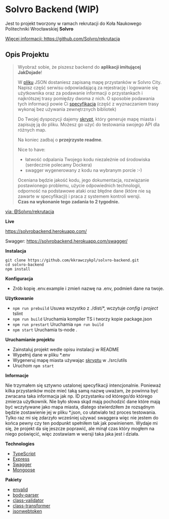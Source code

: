 # Solvro Backend (WIP)

Jest to projekt tworzony w ramach rekrutacji do Koła Naukowego Politechniki Wrocławskiej **Solvro**

[ Więcej informacji: https://github.com/Solvro/rekrutacja ](https://github.com/Solvro/rekrutacja)

## Opis Projektu

> Wyobraź sobie, że piszesz backend do **aplikacji imitującej JakDojade**!
> 
> W [pliku](https://github.com/Solvro/rekrutacja/blob/master/backend/solvro_city.json) JSON dostaniesz zapisaną mapę przystanków w Solvro City. Napisz część serwisu odpowiadającą za rejestrację i logowanie się użytkownika oraz za podawanie informacji o przystankach i najkrótszej trasy pomiędzy dwoma z nich. O sposobie podawania tych informacji powie Ci [specyfikacja](https://github.com/Solvro/rekrutacja/blob/master/backend/stops_api.yaml) (część z wyznaczaniem trasy wykonaj bez używania zewnętrznych bibliotek)
> 
> Do Twojej dyspozycji dajemy [skrypt](https://github.com/Solvro/rekrutacja/blob/master/backend/city_generator.py), który generuje mapę miasta i zapisuję ją do pliku. Możesz go użyć do testowania swojego API dla różnych map.
> 
> Na koniec zadbaj o **przejrzyste readme**.
> 
> Nice to have:
>  - łatwość odpalania Twojego kodu niezależnie od środowiska (serdecznie polecamy Dockera)
>  - swagger wygenerowany z kodu na wybranym porcie :-)
> 
> Oceniana będzie jakość kodu, jego dokumentacja, rozwiązanie postawionego problemu, użycie odpowiednich technologii, odporność na podstawowe ataki oraz błędne dane (które nie są zawarte w specyfikacji) i praca z systemem kontroli wersji.  
**Czas na wykonanie tego zadania to 2 tygodnie.**
>
[ via: @Solvro/rekrutacja ](https://github.com/Solvro/rekrutacja)

**Live**

https://solvrobackend.herokuapp.com/

Swagger:
https://solvrobackend.herokuapp.com/swagger/

**Instalacja**

```
git clone https://github.com/kkrawczykpl/solvro-backend.git
cd solvro-backend
npm install
```

**Konfiguracja**
* Zrób kopię .env.example i zmień nazwę na .env, podmień dane na twoje.

**Użytkowanie**

* `npm run prebuild` Usuwa wszystko z ./dist/*, wczytuje _config_ i _project_ tslint
* `npm run build` Uruchamia kompiler TS i tworzy kopie package.json
* `npm run prestart` Uruchamia `npm run build`
* `npm start` Uruchamia ts-node .

**Uruchamianie projektu**
* Zainstaluj projekt wedle opisu instalacji w README
* Wypełnij dane w pliku *.env
* Wygeneruj mapę miasta używając [skryptu](https://github.com/Solvro/rekrutacja/blob/master/backend/city_generator.py) w ./src/utils
* Uruchom `npm start`

**Informacje**

Nie trzymałem się sztywno ustalonej specyfikacji intencjonalnie. Ponieważ kilka przystanków może mieć taką samą nazwę uważam, że powinna być zwracana taka informacja jak np. ID przystanku od którego/do którego zmierza użytkownik. Nie było słowa skąd mają pochodzić dane które mają być wczytywane jako mapa miasta, dlatego stwierdziłem że rozsądnym będzie zostawienie jej w pliku *.json, co ułatwiało też proces testowania. Tylko raz mi się zdarzyło wcześniej używać swaggera więc nie jestem do końca pewny czy ten podpunkt spełniłem tak jak powinienem. Wydaje mi się, że projekt da się jeszcze poprawić, ale minął czas który mogłem na niego poświęcić, więc zostawiam w wersji taka jaka jest i działa.


**Technologies**

* [TypeScript](https://github.com/microsoft/TypeScript)
* [Express](https://github.com/expressjs/express)
* [Swagger](https://github.com/swagger-api/swagger-ui)
* [Mongoose](https://github.com/Automattic/mongoose)

**Pakiety**

* [envalid](https://github.com/af/envalid)
* [body-parser](https://github.com/expressjs/body-parser)
* [class-validator](https://github.com/typestack/class-validator)
* [class-transformer](https://github.com/typestack/class-transformer)
* [jsonwebtoken](https://github.com/auth0/node-jsonwebtoken)



